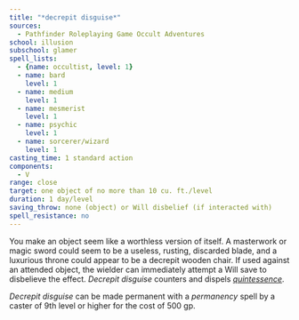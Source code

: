 ```yaml
---
title: "*decrepit disguise*"
sources:
  - Pathfinder Roleplaying Game Occult Adventures
school: illusion
subschool: glamer
spell_lists:
  - {name: occultist, level: 1}
  - name: bard
    level: 1
  - name: medium
    level: 1
  - name: mesmerist
    level: 1
  - name: psychic
    level: 1
  - name: sorcerer/wizard
    level: 1
casting_time: 1 standard action
components:
  - V
range: close
target: one object of no more than 10 cu. ft./level
duration: 1 day/level
saving_throw: none (object) or Will disbelief (if interacted with)
spell_resistance: no
---
```


You make an object seem like a worthless version of itself. A masterwork or magic sword could seem to be a useless, rusting, discarded blade, and a luxurious throne could appear to be a decrepit wooden chair. If used against an attended object, the wielder can immediately attempt a Will save to disbelieve the effect. *Decrepit disguise* counters and dispels [*quintessence*](/spells/quintessence/).

*Decrepit disguise* can be made permanent with a *permanency* spell by a caster of 9th level or higher for the cost of 500 gp.
